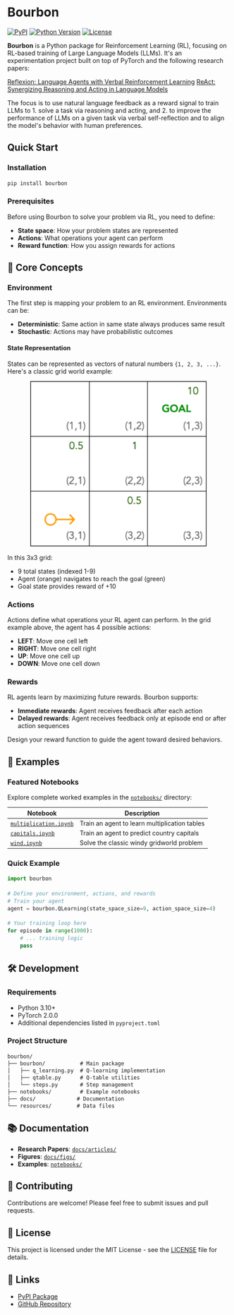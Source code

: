 # Bourbon

[![PyPI](https://img.shields.io/pypi/v/bourbon)](https://pypi.org/project/bourbon/)
[![Python Version](https://img.shields.io/pypi/pyversions/bourbon)](https://pypi.org/project/bourbon/)
[![License](https://img.shields.io/pypi/l/bourbon)](https://github.com/meghdadFar/bourbon/blob/main/LICENSE)

**Bourbon** is a Python package for Reinforcement Learning (RL), focusing on RL-based training of Large Language Models (LLMs).
It's an experimentation project built on top of PyTorch and the following research papers:

[Reflexion: Language Agents with Verbal Reinforcement Learning](https://arxiv.org/pdf/2303.11366)
[ReAct: Synergizing Reasoning and Acting in Language Models](https://arxiv.org/pdf/2210.03629)

The focus is to use natural language feedback as a reward signal to train LLMs to 1. solve a task via reasoning and acting, and 2. to improve the performance of LLMs on a given task via verbal self-reflection and to align the model's behavior with human preferences.

## Quick Start

### Installation

```bash
pip install bourbon
```

### Prerequisites

Before using Bourbon to solve your problem via RL, you need to define:

- **State space**: How your problem states are represented
- **Actions**: What operations your agent can perform  
- **Reward function**: How you assign rewards for actions

## 📖 Core Concepts

### Environment

The first step is mapping your problem to an RL environment. Environments can be:

- **Deterministic**: Same action in same state always produces same result
- **Stochastic**: Actions may have probabilistic outcomes

#### State Representation

States can be represented as vectors of natural numbers `{1, 2, 3, ...}`. Here's a classic grid world example:

<p align="center">
    <img src="docs/figs/rlgrid.png" alt="State space and rewards for each state. The agent is shown in orange, and the goal state is in green." width="400">
</p>

In this 3x3 grid:
- 9 total states (indexed 1-9)
- Agent (orange) navigates to reach the goal (green)
- Goal state provides reward of +10

### Actions

Actions define what operations your RL agent can perform. In the grid example above, the agent has 4 possible actions:
- **LEFT**: Move one cell left
- **RIGHT**: Move one cell right  
- **UP**: Move one cell up
- **DOWN**: Move one cell down

### Rewards

RL agents learn by maximizing future rewards. Bourbon supports:

- **Immediate rewards**: Agent receives feedback after each action
- **Delayed rewards**: Agent receives feedback only at episode end or after action sequences

Design your reward function to guide the agent toward desired behaviors.

## 🎯 Examples

### Featured Notebooks

Explore complete worked examples in the [`notebooks/`](./notebooks) directory:

| Notebook | Description |
|----------|-------------|
| [`multiplication.ipynb`](./notebooks/multiplication.ipynb) | Train an agent to learn multiplication tables |
| [`capitals.ipynb`](./notebooks/capitals.ipynb) | Train an agent to predict country capitals |
| [`wind.ipynb`](./notebooks/wind.ipynb) | Solve the classic windy gridworld problem |

### Quick Example

```python
import bourbon

# Define your environment, actions, and rewards
# Train your agent
agent = bourbon.QLearning(state_space_size=9, action_space_size=4)

# Your training loop here
for episode in range(1000):
    # ... training logic
    pass
```

## 🛠️ Development

### Requirements

- Python 3.10+
- PyTorch 2.0.0
- Additional dependencies listed in `pyproject.toml`

### Project Structure

```
bourbon/
├── bourbon/           # Main package
│   ├── q_learning.py  # Q-learning implementation
│   ├── qtable.py      # Q-table utilities
│   └── steps.py       # Step management
├── notebooks/         # Example notebooks
├── docs/             # Documentation
└── resources/        # Data files
```

## 📚 Documentation

- **Research Papers**: [`docs/articles/`](./docs/articles/)
- **Figures**: [`docs/figs/`](./docs/figs/)
- **Examples**: [`notebooks/`](./notebooks/)

## 🤝 Contributing

Contributions are welcome! Please feel free to submit issues and pull requests.

## 📄 License

This project is licensed under the MIT License - see the [LICENSE](LICENSE) file for details.

## 🔗 Links

- [PyPI Package](https://pypi.org/project/bourbon/)
- [GitHub Repository](https://github.com/meghdadFar/bourbon)